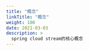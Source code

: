 ```yaml
---
title: "概念"
linkTitle: "概念"
weight: 100
date: 2021-03-03
description: >
  spring cloud stream的核心概念
---
```


